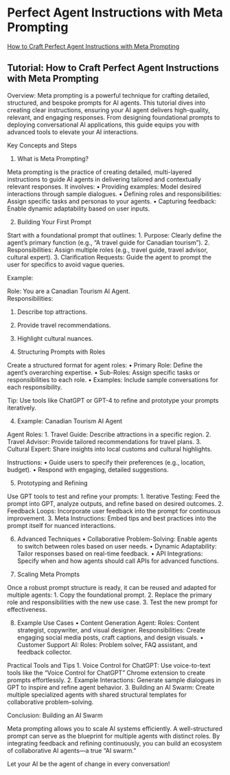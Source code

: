 # Perfect Agent Instructions with Meta Prompting

[How to Craft Perfect Agent Instructions with Meta Prompting](https://www.youtube.com/watch?v=oAxmD0OxsCo)

## Tutorial: How to Craft Perfect Agent Instructions with Meta Prompting

Overview:
Meta prompting is a powerful technique for crafting detailed, structured, and bespoke prompts for AI agents. This tutorial dives into creating clear instructions, ensuring your AI agent delivers high-quality, relevant, and engaging responses. From designing foundational prompts to deploying conversational AI applications, this guide equips you with advanced tools to elevate your AI interactions.

Key Concepts and Steps

1. What is Meta Prompting?

Meta prompting is the practice of creating detailed, multi-layered instructions to guide AI agents in delivering tailored and contextually relevant responses. It involves:
	•	Providing examples: Model desired interactions through sample dialogues.
	•	Defining roles and responsibilities: Assign specific tasks and personas to your agents.
	•	Capturing feedback: Enable dynamic adaptability based on user inputs.

2. Building Your First Prompt

Start with a foundational prompt that outlines:
	1.	Purpose: Clearly define the agent’s primary function (e.g., “A travel guide for Canadian tourism”).
	2.	Responsibilities: Assign multiple roles (e.g., travel guide, travel advisor, cultural expert).
	3.	Clarification Requests: Guide the agent to prompt the user for specifics to avoid vague queries.

Example:

Role: You are a Canadian Tourism AI Agent.  
Responsibilities:  
1. Describe top attractions.  
2. Provide travel recommendations.  
3. Highlight cultural nuances.

3. Structuring Prompts with Roles

Create a structured format for agent roles:
	•	Primary Role: Define the agent’s overarching expertise.
	•	Sub-Roles: Assign specific tasks or responsibilities to each role.
	•	Examples: Include sample conversations for each responsibility.

Tip: Use tools like ChatGPT or GPT-4 to refine and prototype your prompts iteratively.

4. Example: Canadian Tourism AI Agent

Agent Roles:
	1.	Travel Guide: Describe attractions in a specific region.
	2.	Travel Advisor: Provide tailored recommendations for travel plans.
	3.	Cultural Expert: Share insights into local customs and cultural highlights.

Instructions:
	•	Guide users to specify their preferences (e.g., location, budget).
	•	Respond with engaging, detailed suggestions.

5. Prototyping and Refining

Use GPT tools to test and refine your prompts:
	1.	Iterative Testing: Feed the prompt into GPT, analyze outputs, and refine based on desired outcomes.
	2.	Feedback Loops: Incorporate user feedback into the prompt for continuous improvement.
	3.	Meta Instructions: Embed tips and best practices into the prompt itself for nuanced interactions.

6. Advanced Techniques
	•	Collaborative Problem-Solving: Enable agents to switch between roles based on user needs.
	•	Dynamic Adaptability: Tailor responses based on real-time feedback.
	•	API Integrations: Specify when and how agents should call APIs for advanced functions.

7. Scaling Meta Prompts

Once a robust prompt structure is ready, it can be reused and adapted for multiple agents:
	1.	Copy the foundational prompt.
	2.	Replace the primary role and responsibilities with the new use case.
	3.	Test the new prompt for effectiveness.

8. Example Use Cases
	•	Content Generation Agent:
Roles: Content strategist, copywriter, and visual designer.
Responsibilities: Create engaging social media posts, craft captions, and design visuals.
	•	Customer Support AI:
Roles: Problem solver, FAQ assistant, and feedback collector.

Practical Tools and Tips
	1.	Voice Control for ChatGPT: Use voice-to-text tools like the “Voice Control for ChatGPT” Chrome extension to create prompts effortlessly.
	2.	Example Interactions: Generate sample dialogues in GPT to inspire and refine agent behavior.
	3.	Building an AI Swarm: Create multiple specialized agents with shared structural templates for collaborative problem-solving.

Conclusion: Building an AI Swarm

Meta prompting allows you to scale AI systems efficiently. A well-structured prompt can serve as the blueprint for multiple agents with distinct roles. By integrating feedback and refining continuously, you can build an ecosystem of collaborative AI agents—a true “AI swarm.”

Let your AI be the agent of change in every conversation!

